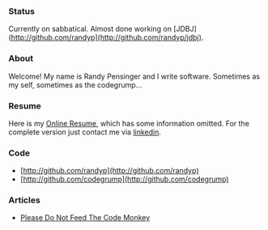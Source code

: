 ### Status
Currently on sabbatical. Almost done working on [JDBJ](http://github.com/randyp](http://github.com/randyp/jdbj).

### About
Welcome! My name is Randy Pensinger and I write software. Sometimes as my self, sometimes as the codegrump...

### Resume
Here is my [Online Resume](http://github.com/randyp/resume), which has some information omitted. For the complete version just contact me via [linkedin](https://www.linkedin.com/pub/randy-pensinger/78/b83/460).

### Code
* [http://github.com/randyp](http://github.com/randyp)
* [http://github.com/codegrump](http://github.com/codegrump)

### Articles
* [Please Do Not Feed The Code Monkey](please-do-not-feed-the-code-monkey.html)
